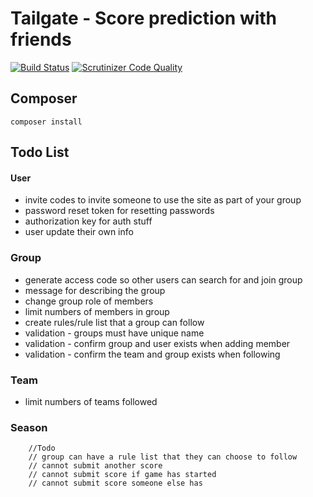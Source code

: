 # Tailgate - Score prediction with friends
[![Build Status](https://travis-ci.org/burgerballer44/tailgate.svg?branch=master)](https://travis-ci.org/burgerballer44/tailgate) [![Scrutinizer Code Quality](https://scrutinizer-ci.com/g/burgerballer44/tailgate/badges/quality-score.png?b=master)](https://scrutinizer-ci.com/g/burgerballer44/tailgate/?branch=master)

## Composer
`composer install`

## Todo List

#### User
* invite codes to invite someone to use the site as part of your group
* password reset token for resetting passwords
* authorization key for auth stuff
* user update their own info

### Group
* generate access code so other users can search for and join group
* message for describing the group
* change group role of members
* limit numbers of members in group
* create rules/rule list that a group can follow
* validation - groups must have unique name
* validation - confirm group and user exists when adding member
* validation - confirm the team and group exists when following

### Team
* limit numbers of teams followed

### Season



        //Todo
        // group can have a rule list that they can choose to follow
        // cannot submit another score
        // cannot submit score if game has started
        // cannot submit score someone else has